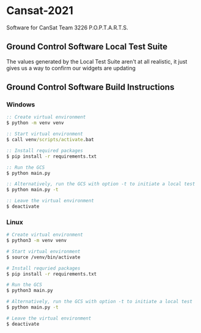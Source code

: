 # Cansat-2021
Software for CanSat Team 3226 P.O.P.T.A.R.T.S.

## Ground Control Software Local Test Suite
The values generated by the Local Test Suite aren't at all realistic, it just gives us a way to confirm our widgets are updating

## Ground Control Software Build Instructions

### Windows
```bat
:: Create virtual environment
$ python -m venv venv

:: Start virtual environment
$ call venv/scripts/activate.bat

:: Install required packages
$ pip install -r requirements.txt

:: Run the GCS
$ python main.py

:: Alternatively, run the GCS with option -t to initiate a local test
$ python main.py -t

:: Leave the virtual environment
$ deactivate
```

### Linux
```bash
# Create virtual environment
$ python3 -m venv venv

# Start virtual environment
$ source /venv/bin/activate

# Install requried packages
$ pip install -r requirements.txt

# Run the GCS
$ python3 main.py

# Alternatively, run the GCS with option -t to initiate a local test
$ python main.py -t

# Leave the virtual environment
$ deactivate
```
